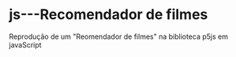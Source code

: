 # js---Recomendador de filmes
Reprodução de um "Reomendador de filmes" na biblioteca p5js em javaScript 
